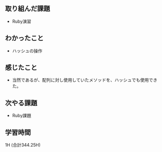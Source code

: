 ## 取り組んだ課題
- Ruby演習
  
## わかったこと  
- ハッシュの操作
  
## 感じたこと
- 当然であるが、配列に対し使用していたメソッドを、ハッシュでも使用できた。
  
## 次やる課題  
- Ruby課題
  
## 学習時間  
 1H (合計344.25H)
